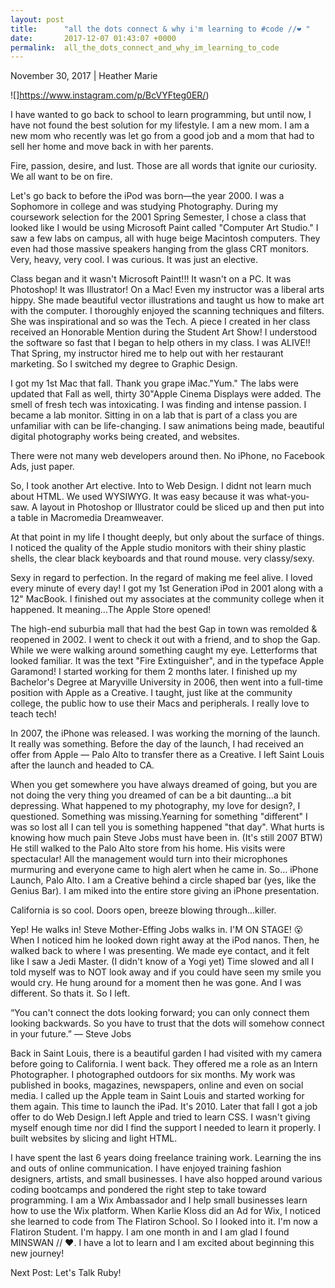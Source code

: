 ```yaml
---
layout: post
title:      "all the dots connect & why i'm learning to #code //❤️ "
date:       2017-12-07 01:43:07 +0000
permalink:  all_the_dots_connect_and_why_im_learning_to_code
---
```


November 30, 2017 | Heather Marie

![]https://www.instagram.com/p/BcVYFteg0ER/)
 
I have wanted to go back to school to learn programming, but until now, I have not found the best solution for my lifestyle. I am a new mom. I am a new mom who recently was let go from a good job and a mom that had to sell her home and move back in with her parents.  

 
Fire, passion, desire, and lust. Those are all words that ignite our curiosity. We all want to be on fire. 
 
Let's go back to before the iPod was born—the year 2000. I was a Sophomore in college and was studying Photography. During my coursework selection for the 2001 Spring Semester, I chose a class that looked like I would be using Microsoft Paint called  "Computer Art Studio." I saw a few labs on campus, all with huge beige Macintosh computers. They even had those massive speakers hanging from the glass CRT monitors. Very, heavy, very cool. I was curious. It was just an elective.

Class began and it wasn't Microsoft Paint!!! It wasn't on a PC. It was Photoshop! It was Illustrator! On a Mac! Even my instructor was a liberal arts hippy. She made beautiful vector illustrations and taught us how to make art with the computer. I thoroughly enjoyed the scanning techniques and filters. She was inspirational and so was the Tech. A piece I created in her class received an Honorable Mention during the Student Art Show! I understood the software so fast that I began to help others in my class. I was ALIVE!! That Spring, my instructor hired me to help out with her restaurant marketing. So I switched my degree to Graphic Design.
 
I got my 1st Mac that fall. Thank you grape iMac."Yum." The labs were updated that Fall as well, thirty 30"Apple Cinema Displays were added. The smell of fresh tech was intoxicating. I was finding and intense passion. I became a lab monitor. Sitting in on a lab that is part of a class you are unfamiliar with can be life-changing. I saw animations being made, beautiful digital photography works being created, and websites. 
 
There were not many web developers around then. No iPhone, no Facebook Ads, just paper.
 
So, I took another Art elective. Into to Web Design. I didnt not learn much about HTML. We used WYSIWYG. It was easy because it was what-you-saw. A layout in Photoshop or Illustrator could be sliced up and then put into a table in Macromedia Dreamweaver. 
 
At that point in my life I thought deeply, but only about the surface of things. I noticed the quality of the Apple studio monitors with their shiny plastic shells, the clear black keyboards and that round mouse. very classy/sexy.
 
Sexy in regard to perfection. In the regard of making me feel alive. I loved every minute of every day! I got my 1st Generation iPod in 2001 along with a 12" MacBook. I finished out my associates at the community college when it happened. It meaning…The Apple Store opened!
 
The high-end suburbia mall that had the best Gap in town was remolded & reopened in 2002. I went to check it out with a friend, and to shop the Gap. While we were walking around something caught my eye. Letterforms that looked familiar. It was the text "Fire Extinguisher", and in the typeface Apple Garamond!
 I started working for them 2 months later. I finished up my Bachelor's Degree at Maryville University in 2006, then went into a full-time position with Apple as a Creative. I taught, just like at the community college, the public how to use their Macs and peripherals. I really love to teach tech!
 
In 2007, the iPhone was released. I was working the morning of the launch. It really was something. Before the day of the launch, I had received an offer from Apple — Palo Alto to transfer there as a Creative. I left Saint Louis after the launch and headed to CA.
 
When you get somewhere you have always dreamed of going, but you are not doing the very thing you dreamed of can be a bit daunting...a bit depressing. What happened to my photography, my love for design?, I questioned. Something was missing.Yearning for something "different" I was so lost all I can tell you is something happened "that day".
 What hurts is knowing how much pain Steve Jobs must have been in. (It's still 2007 BTW) He still walked to the Palo Alto store from his home. His visits were spectacular! All the management would turn into their microphones murmuring and everyone came to high alert when he came in. So… iPhone Launch, Palo Alto. I am a Creative behind a circle shaped bar (yes, like the Genius Bar). I am miked into the entire store giving an iPhone presentation.
 
California is so cool. Doors open, breeze blowing through...killer.
 
Yep! He walks in! Steve Mother-Effing Jobs walks in. I'M ON STAGE! 😮 When I noticed him he looked down right away at the iPod nanos. Then, he walked back to where I was presenting. We made eye contact, and it felt like I saw a Jedi Master. (I didn't know of a Yogi yet) Time slowed and all I told myself was to NOT look away and if you could have seen my smile you would cry. He hung around for a moment then he was gone.
And I was different. So thats it. So I left.
 

“You can't connect the dots looking forward; you can only connect them looking backwards. So you have to trust that the dots will somehow connect in your future.” ― Steve Jobs
 

Back in Saint Louis, there is a beautiful garden I had visited with my camera before going to California. I went back. They offered me a role as an Intern Photographer. I photographed outdoors for six months. My work was published in books, magazines, newspapers, online and even on social media. I called up the Apple team in Saint Louis and started working for them again. This time to launch the iPad. It's 2010. Later that fall I got a job offer to do Web Design.I left Apple and tried to learn CSS. I wasn't giving myself enough time nor did I find the support I needed to learn it properly. I built websites by slicing and light HTML. 
 
I have spent the last 6 years doing freelance training work. Learning the ins and outs of online communication. I have enjoyed training fashion designers, artists, and small businesses. I have also hopped around various coding bootcamps and pondered the right step to take toward programming. I am a Wix Ambassador and I help small businesses learn how to use the Wix platform. When Karlie Kloss did an Ad for Wix, I noticed she learned to code from The Flatiron School. So I looked into it. I'm now a Flatiron Student. I'm happy. I am one month in and I am glad I found MINSWAN // ❤️. I have a lot to learn and I am excited about beginning this new journey!
 
Next Post: Let's Talk Ruby!
